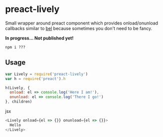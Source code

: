# preact-lively

Small wrapper around preact component which provides onload/onunload callbacks similar to [bel](https://github.com/shama/bel#lifecycle-events) because sometimes you don't need to be fancy.

**In progress... Not published yet!**

```
npm i ???
```

## Usage

```js
var Lively = require('preact-lively')
var h = require('preact').h

h(Lively, {
  onload: el => console.log('Here I am!'),
  onunload: el => console.log('There I go!')
}, children)
```

jsx

```js
<Lively onload={el => {}} onunload={el => {}}>
  Hello
</Lively>
```
